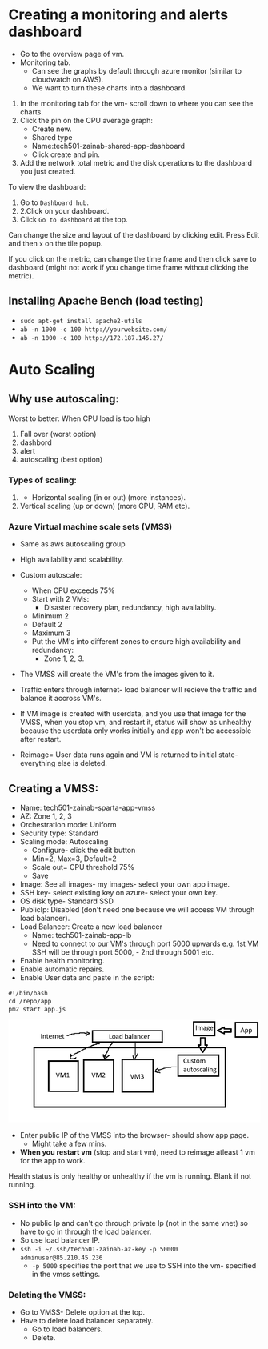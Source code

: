 # Creating a monitoring and alerts dashboard

- Go to the overview page of vm.
- Monitoring tab.
  - Can see the graphs by default through azure monitor (similar to cloudwatch on AWS).
  - We want to turn these charts into a dashboard.

1. In the monitoring tab for the vm- scroll down to where you can see the charts.
2. Click the pin on the CPU average graph:
   - Create new.
   - Shared type
   - Name:tech501-zainab-shared-app-dashboard
   - Click create and pin.
3. Add the network total metric and the disk operations to the dashboard you just created.

To view the dashboard:
1. Go to `Dashboard hub`.
2. 2.Click on your dashboard.
3. Click `Go to dashboard` at the top.

Can change the size and layout of the dashboard by clicking edit. Press Edit and then `x` on the tile popup.

If you click on the metric, can change the time frame and then click save to dashboard (might not work if you change time frame without clicking the metric).

## Installing Apache Bench (load testing)
- `sudo apt-get install apache2-utils`
- `ab -n 1000 -c 100 http://yourwebsite.com/`
- `ab -n 1000 -c 100 http://172.187.145.27/`




# Auto Scaling

## Why use autoscaling:

Worst to better: When CPU load is too high
1. Fall over (worst option)
2. dashbord
3. alert
4. autoscaling (best option)

### Types of scaling:
1. - Horizontal scaling (in or out) (more instances).
2. Vertical scaling (up or down) (more CPU, RAM etc).

### Azure Virtual machine scale sets (VMSS)

- Same as aws autoscaling group
- High availability and scalability.
- Custom autoscale:
  - When CPU exceeds 75%
  - Start with 2 VMs:
    - Disaster recovery plan, redundancy, high availablity.
  - Minimum 2
  - Default 2 
  - Maximum 3  
  - Put the VM's into different zones to ensure high availability and redundancy:
    - Zone 1, 2, 3.
- The VMSS will create the VM's from the images given to it.
- Traffic enters through internet- load balancer will recieve the traffic and balance it accross VM's.


- If VM image is created with userdata, and you use that image for the VMSS, when you stop vm, and restart it, status will show as unhealthy because the userdata only works initially and app won't be accessible after restart.

- Reimage= User data runs again and VM is returned to initial state- everything else is deleted.


## Creating a VMSS:
- Name: tech501-zainab-sparta-app-vmss
- AZ: Zone 1, 2, 3
- Orchestration mode: Uniform
- Security type: Standard
- Scaling mode: Autoscaling
    - Configure- click the edit button
    - Min=2, Max=3, Default=2
    - Scale out= CPU threshold 75%
    - Save
- Image: See all images- my images- select your own app image.
- SSH key- select existing key on azure- select your own key.
- OS disk type- Standard SSD
- PublicIp: Disabled (don't need one because we will access VM through load balancer).
- Load Balancer: Create a new load balancer
    - Name: tech501-zainab-app-lb
    - Need to connect to our VM's through port 5000 upwards e.g. 1st VM SSH will be through port 5000, - 2nd through 5001 etc.
- Enable health monitoring.
- Enable automatic repairs.
- Enable User data and paste in the script:
```
#!/bin/bash
cd /repo/app
pm2 start app.js

```


![alt text](../Images/Diagram.png)



- Enter public IP of the VMSS into the browser- should show app page.
  - Might take a few mins.
- **When you restart vm** (stop and start vm), need to reimage atleast 1 vm for the app to work. 

Health status is only healthy or unhealthy if the vm is running. Blank if not running.

### SSH into the VM:

- No public Ip and can't go through private Ip (not in the same vnet) so have to go in through the load balancer.
- So use load balancer IP.
- `ssh -i ~/.ssh/tech501-zainab-az-key -p 50000 adminuser@85.210.45.236`
  - `-p 5000` specifies the port that we use to SSH into the vm- specified in the vmss settings.

### Deleting the VMSS:
- Go to VMSS- Delete option at the top.
- Have to delete load balancer separately. 
  - Go to load balancers.
  - Delete.